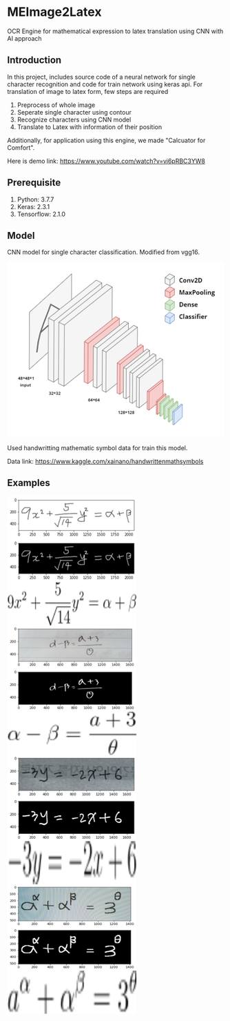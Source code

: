 # MEImage2Latex

OCR Engine for mathematical expression to latex translation using CNN with AI approach

## Introduction

In this project, includes source code of a neural network for single character recognition and code for train network using keras api. For translation of image to latex form, few steps are required

1. Preprocess of whole image
2. Seperate single character using contour
3. Recognize characters using CNN model
4. Translate to Latex with information of their position

Additionally, for application using this engine, we made "Calcuator for Comfort". 

Here is demo link: https://www.youtube.com/watch?v=vi6pRBC3YW8

## Prerequisite

1. Python: 3.7.7
2. Keras: 2.3.1
3. Tensorflow: 2.1.0

## Model

CNN model for single character classification. Modified from vgg16.

![model_st](./img_src/model_st.png)

Used handwritting mathematic symbol data for train this model.

Data link: https://www.kaggle.com/xainano/handwrittenmathsymbols

## Examples

<img src="./img_src/examples/2_0.png" height="100px" width="300px" align="left">  

<img src="./img_src/examples/2_1.png" height="100px" width="300px" align="left">  

<img src="./img_src/examples/2_2.png" height="100px" width="300px" align="left">





<img src="./img_src/examples/3_0.png" height="100px" width="300px" align="left">  

<img src="./img_src/examples/3_1.png" height="100px" width="300px" align="left">  

<img src="./img_src/examples/3_2.png" height="100px" width="300px" align="left">





<img src="./img_src/examples/4_0.png" height="100px" width="300px" align="left">  

<img src="./img_src/examples/4_1.png" height="100px" width="300px" align="left">  

<img src="./img_src/examples/4_2.png" height="100px" width="300px" align="left">





<img src="./img_src/examples/5_0.png" height="100px" width="300px" align="left">  

<img src="./img_src/examples/5_1.png" height="100px" width="300px" align="left">  

<img src="./img_src/examples/5_2.png" height="100px" width="300px" align="left">

